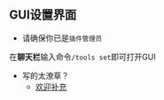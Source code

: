 ## GUI设置界面  

- 请确保你已是`插件管理员`

在**聊天栏**输入命令`/tools set`即可打开GUI

- 写的太潦草？
    - [欢迎补充](https://github.com/engsr6982/engsr6982)
